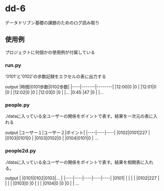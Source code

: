 # dd-6
データドリブン基礎の課題のためのログ読み取り
## 使用例
プロジェクトに何個かの使用例が付属している
### run.py
'0101'と'0102'の歩数記録をエクセルの表に出力する

output
|時間|0101歩数|0102歩数|
|----|-------|--------|
|12:00|0     |0       |
|12:01|0     |0       |
|12:02|0     |0       |
|12:03|0     |0       |
|... 
|0:45 |47    |0       |
|... 
### people.py
./dataに入っている全ユーザーの関係をポイントで表す。結果を一次元の表に入れる

output
|ユーザー１|ユーザー２|ポイント|
|----|----|----|
|0102|0101|227 |
|0103|0101|0   |
|0103|0102|0   |
|0104|0101|0   |
...
### people2d.py
./dataに入っている全ユーザーの関係をポイントで表す。結果を相関表に入れる。

output
|    |0101|0102|0103|... |
|----|----|----|----|----|
|0101|    |    |    |    |
|0102|227 |    |    |    |
|0103|0   |0   |    |    |
|0104|0   |0   |0   |    |
...
